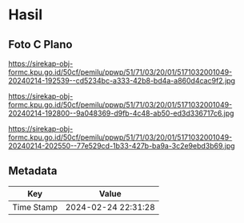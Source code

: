 # Hasil

## Foto C Plano

https://sirekap-obj-formc.kpu.go.id/50cf/pemilu/ppwp/51/71/03/20/01/5171032001049-20240214-192539--cd5234bc-a333-42b8-bd4a-a860d4cac9f2.jpg

https://sirekap-obj-formc.kpu.go.id/50cf/pemilu/ppwp/51/71/03/20/01/5171032001049-20240214-192800--9a048369-d9fb-4c48-ab50-ed3d336717c6.jpg

https://sirekap-obj-formc.kpu.go.id/50cf/pemilu/ppwp/51/71/03/20/01/5171032001049-20240214-202550--77e529cd-1b33-427b-ba9a-3c2e9ebd3b69.jpg


## Metadata

| Key        | Value               |
| ---------- | ------------------- |
| Time Stamp | 2024-02-24 22:31:28 |



